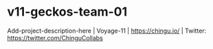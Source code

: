 # v11-geckos-team-01
Add-project-description-here | Voyage-11 | https://chingu.io/ | Twitter: https://twitter.com/ChinguCollabs
